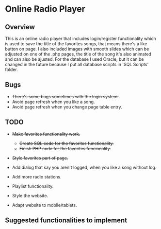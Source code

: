 # Online Radio Player

## Overview
This is an online radio player that includes login/register functionality which is used to save the title of the favorites songs, that means there's a like button on page. I also included images with smooth slides which can be adjusted on one of the .php pages, the title of the song it's also animated and can also be ajusted.
For the database I used Oracle, but it can be changed in the future because I put all database scripts in 'SQL Scripts' folder.

## Bugs
- ~~There's some bugs sometimes with the login system.~~
- Avoid page refresh when you like a song.
- Avoid page refresh when you change page table entry.


## TODO
- ~~Make favorites functionality work.~~
  - ~~Create SQL code for the favorites functionality.~~
  - ~~Finish PHP code for the favorites funcionality.~~

- ~~Style favorites part of page.~~
- Add dialog that say you aren't logged, when you like a song without log.
- Add more radio stations.
- Playlist functionality.
- Style the website.
- Adapt website to mobile/tablets.



## Suggested functionalities to implement
